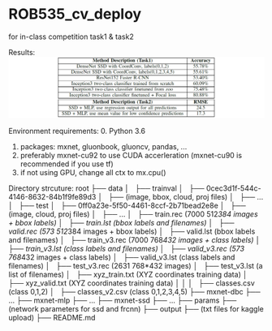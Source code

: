 # ROB535_cv_deploy
for in-class competition task1 &amp; task2

Results:
![](https://github.com/ZwX1616/ROB535_cv_deploy/blob/master/acc.jpg)

Environment requirements:
0. Python 3.6
1. packages: mxnet, gluonbook, gluoncv, pandas, ...
2. preferably mxnet-cu92 to use CUDA accerleration (mxnet-cu90 is recommended if you use tf)
3. if not using GPU, change all ctx to mx.cpu()

Directory strcuture:
root
├── data
│   ├── trainval
│       ├── 0cec3d1f-544c-4146-8632-84b1f9fe89d3
│           ├── (image, bbox, cloud, proj files)
│       ├── ...
│   ├── test
│       ├── 0ff0a23e-5f50-4461-8ccf-2b71bead2e8e
│           ├── (image, cloud, proj files)
│       ├── ...
│   ├── train.rec (7000 512*384 images + bbox labels)
│   ├── train.lst (bbox labels and filenames)
│   ├── valid.rec (573 512*384 images + bbox labels)
│   ├── valid.lst (bbox labels and filenames)
│   ├── train_v3.rec (7000 768*432 images + class labels)
│   ├── train_v3.lst (class labels and filenames)
│   ├── valid_v3.rec (573 768*432 images + class labels)
│   ├── valid_v3.lst (class labels and filenames)
│   ├── test_v3.rec (2631 768*432 images)
│   ├── test_v3.lst (a list of filenames)
│   ├── xyz_train.txt (XYZ coordinates training data)
│   ├── xyz_valid.txt (XYZ coordinates training data)
│   │
│   ├── classes.csv (class 0,1,2)
│   ├── classes_v2.csv (class 0,1,2,3,4,5)
├── mxnet-dbc
    ├── ...
├── mxnet-mlp
    ├── ...
├── mxnet-ssd
    ├── ...
├── params
    ├── (network parameters for ssd and frcnn)
├── output
    ├── (txt files for kaggle upload)
├── README.md


